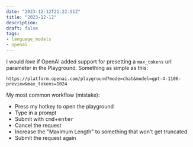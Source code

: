 ```yaml
---
date: "2023-12-12T21:22:51Z"
title: "2023-12-12"
description:
draft: false
tags:
- language_models
- openai
---
```


I would _love_ if OpenAI added support for presetting a `max_tokens` url parameter in the Playground.
Something as simple as this:

```text
https://platform.openai.com/playground?mode=chat&model=gpt-4-1106-preview&max_tokens=1024
```

My most common workflow (mistake):

- Press my hotkey to open the playground
- Type in a prompt
- Submit with <kbd>cmd</kbd>+<kbd>enter</kbd>
- Cancel the request
- Increase the "Maximum Length" to something that won't get truncated
- Submit the request again
